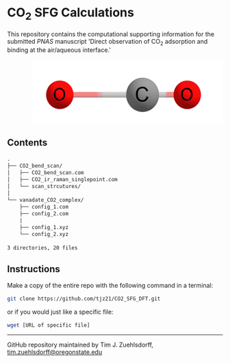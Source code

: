 # CO<sub>2</sub> SFG Calculations

This repository contains the computational supporting information for the submitted *PNAS* manuscript 'Direct observation of CO<sub>2</sub> adsorption and binding at the air/aqueous interface.'

<div style="text-align:right;">
  <img src="https://github.com/tjz21/CO2_SFG_DFT/blob/main/CO2_animation.gif" width="446" height="149">
</div>


## Contents
```
.
├── CO2_bend_scan/
│   ├── CO2_bend_scan.com
│   ├── CO2_ir_raman_singlepoint.com
│   └── scan_strcutures/
│   
└── vanadate_CO2_complex/
    ├── config_1.com
    ├── config_2.com
    |
    ├── config_1.xyz
    └── config_2.xyz

3 directories, 20 files
```
## Instructions

Make a copy of the entire repo with the following command in a terminal:
```bash
git clone https://github.com/tjz21/CO2_SFG_DFT.git
```

or if you would just like a specific file:
```bash
wget [URL of specific file]
```


---
GitHub repository maintained by Tim J. Zuehlsdorff, tim.zuehlsdorff@oregonstate.edu
